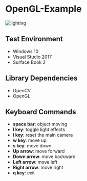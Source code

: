 # OpenGL-Example

![lighting](https://user-images.githubusercontent.com/17864157/61874690-fc1d3700-af23-11e9-956f-24b0edf71618.png)


  
## Test Environment
  * Windows 10
  * Visual Studio 2017
  * Surface Book 2
  
## Library Dependencies
  * OpenCV
  * OpenGL

## Keyboard Commands
  * **space bar**: object moving
  * **l key**: toggle light effects
  * **i key**: reset the main camera
  * **w key**: move up
  * **s key**: move down
  * **Up arrow**: move forward
  * **Down arrow**: move backward
  * **Left arrow**: move left
  * **Right arrow**: move right
  * **q key**: exit
